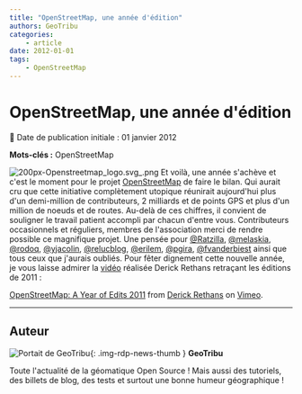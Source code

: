 ```yaml
---
title: "OpenStreetMap, une année d'édition"
authors: GeoTribu
categories:
    - article
date: 2012-01-01
tags:
    - OpenStreetMap
---
```


# OpenStreetMap, une année d'édition

:calendar: Date de publication initiale : 01 janvier 2012

**Mots-clés :** OpenStreetMap

![200px-Openstreetmap_logo.svg_.png](http://geotribu.net/sites/default/files/Tuto/img/Blog/OSM/200px-Openstreetmap_logo.svg_.png) Et voilà, une année s'achève et c'est le moment pour le projet [OpenStreetMap](https://www.openstreetmap.org/) de faire le bilan. Qui aurait cru que cette initiative complètement utopique réunirait aujourd'hui plus d'un demi-million de contributeurs, 2 milliards et de points GPS et plus d'un million de noeuds et de routes. Au-delà de ces chiffres, il convient de souligner le travail patient accompli par chacun d'entre vous. Contributeurs occasionnels et réguliers, membres de l'association merci de rendre possible ce magnifique projet. Une pensée pour [@Ratzilla](https://twitter.com/#!/RatZillaS), [@melaskia](https://twitter.com/#!/search/realtime/melaskia), [@rodoq](https://twitter.com/#!/rodoq), [@yjacolin](https://twitter.com/#!/yjacolin), [@relucblog](https://twitter.com/#!/relucblog), [@erilem](https://twitter.com/#!/erilem), [@pgira](https://twitter.com/#!/pgira), [@fvanderbiest](https://twitter.com/#!/fvanderbiest) ainsi que tous ceux que j'aurais oubliés. Pour fêter dignement cette nouvelle année, je vous laisse admirer la [vidéo](http://vimeo.com/34404102) réalisée Derick Rethans retraçant les éditions de 2011 :

[OpenStreetMap: A Year of Edits 2011](http://vimeo.com/34404102) from [Derick Rethans](http://vimeo.com/derickr) on [Vimeo](http://vimeo.com).

----

## Auteur

![Portait de GeoTribu](https://cdn.geotribu.fr/img/internal/charte/geotribu_logo_64x64.png){: .img-rdp-news-thumb }
**GeoTribu**

Toute l'actualité de la géomatique Open Source ! Mais aussi des tutoriels, des billets de blog, des tests et surtout une bonne humeur géographique !
